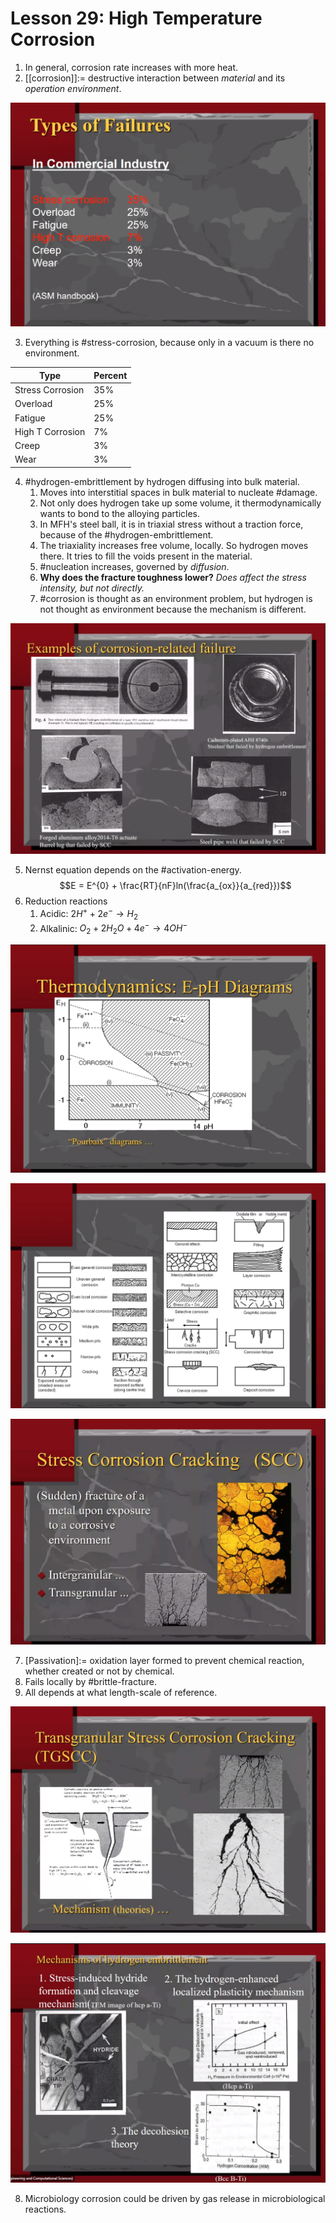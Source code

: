 # Lesson 29: High Temperature Corrosion

1. In general, corrosion rate increases with more heat.
2. [[corrosion]]:= destructive interaction between _material_ and its _operation environment_.

![](../../../attachments/engr-743-001-damage-and-fracture/./types_of_corrosion_failure_210423_124548_EST.png)

3. Everything is #stress-corrosion, because only in a vacuum is there no environment.

Type | Percent
-|-
Stress Corrosion | 35%
Overload | 25%
Fatigue | 25%
High T Corrosion | 7%
Creep | 3%
Wear | 3%

4. #hydrogen-embrittlement by hydrogen diffusing into bulk material.
   1. Moves into interstitial spaces in bulk material to nucleate #damage.
   2. Not only does hydrogen take up some volume, it thermodynamically wants to bond to the alloying particles.
   3. In MFH's steel ball, it is in triaxial stress without a traction force, because of the #hydrogen-embrittlement.
   4. The triaxiality increases free volume, locally. So hydrogen moves there. It tries to fill the voids present in the material.
   5. #nucleation increases, governed by _diffusion_. 
   6. **Why does the fracture toughness lower?** _Does affect the stress intensity, but not directly._
   7. #corrosion is thought as an environment problem, but hydrogen is not thought as environment because the mechanism is different.

![](../../../attachments/engr-743-001-damage-and-fracture/./corrosion_failure_examples_210423_124845_EST.png)

5. Nernst equation depends on the #activation-energy. $$E = E^{0} + \frac{RT}{nF}ln(\frac{a_{ox}}{a_{red}})$$
6. Reduction reactions
   1. Acidic: $2H^{+} + 2e^{-} \rightarrow H_{2}$
   2. Alkalinic: $O_{2} + 2H_{2}O + 4e^{-} \rightarrow 4OH^{-}$

![](../../../attachments/engr-743-001-damage-and-fracture/./pourbaix_diagram_210423_132312_EST.png)

![](../../../attachments/engr-743-001-damage-and-fracture/./corrosion_failure_microstructures_210423_132554_EST.png)

![](../../../attachments/engr-743-001-damage-and-fracture/./stress_corrosion_identifier_210423_133155_EST.png)

7. [Passivation]:= oxidation layer formed to prevent chemical reaction, whether created or not by chemical.
1. Fails locally by #brittle-fracture.
2. All depends at what length-scale of reference.

![](../../../attachments/engr-743-001-damage-and-fracture/./stress_corrosion_identifier_continued_210423_133343_EST.png)

![](../../../attachments/engr-743-001-damage-and-fracture/./hydrogen_embirttlement_drove_meam_210423_133739_EST.png)

8. Microbiology corrosion could be driven by gas release in microbiological reactions.